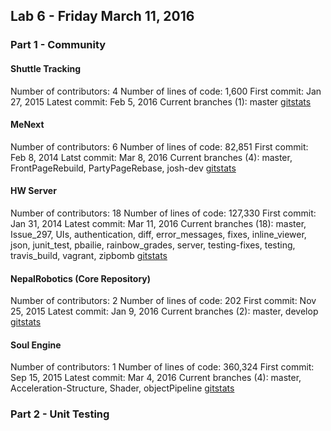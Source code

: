 ## Lab 6 - Friday March 11, 2016



### Part 1 - Community
#### Shuttle Tracking
Number of contributors:  4
Number of lines of code:  1,600
First commit:  Jan 27, 2015
Latest commit:  Feb 5, 2016
Current branches (1):  master [gitstats](/files/lab6/shuttleTrackingStats/index.html)

#### MeNext
Number of contributors:  6
Number of lines of code:  82,851
First commit:  Feb 8, 2014
Latst commit:  Mar 8, 2016
Current branches (4):  master, FrontPageRebuild, PartyPageRebase, josh-dev [gitstats](/files/lab6/MeNextStats/index.html)

#### HW Server
Number of contributors:  18
Number of lines of code:  127,330
First commit:  Jan 31, 2014
Latest commit:  Mar 11, 2016
Current branches (18):  master, Issue_297, UIs, authentication, diff,
error_messages, fixes, inline_viewer, json, junit_test, pbailie,
rainbow_grades, server, testing-fixes, testing, travis_build, vagrant, zipbomb [gitstats](/files/lab6/HWserverStats/index.html)


#### NepalRobotics (Core Repository)
Number of contributors:  2
Number of lines of code:  202
First commit:  Nov 25, 2015
Latest commit:  Jan 9, 2016
Current branches (2):  master, develop [gitstats](/files/lab6/NepalStats/index.html)

#### Soul Engine
Number of contributors:  1
Number of lines of code:  360,324
First commit:  Sep 15, 2015
Latest commit:  Mar 4, 2016
Current branches (4):  master, Acceleration-Structure, Shader, objectPipeline [gitstats](/files/lab6/soulStats/index.html)

### Part 2 - Unit Testing
